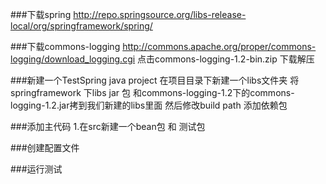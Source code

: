 ###下载spring 
http://repo.springsource.org/libs-release-local/org/springframework/spring/

###下载commons-logging
http://commons.apache.org/proper/commons-logging/download_logging.cgi 点击commons-logging-1.2-bin.zip 下载解压

###新建一个TestSpring java project
在项目目录下新建一个libs文件夹 将springframework 下libs jar 包 和commons-logging-1.2下的commons-logging-1.2.jar拷到我们新建的libs里面 然后修改build path 添加依赖包

###添加主代码
1.在src新建一个bean包 和 测试包

###创建配置文件

###运行测试